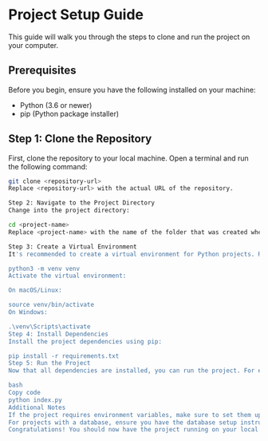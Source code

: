 # Project Setup Guide

This guide will walk you through the steps to clone and run the project on your computer.

## Prerequisites

Before you begin, ensure you have the following installed on your machine:
- Python (3.6 or newer)
- pip (Python package installer)

## Step 1: Clone the Repository

First, clone the repository to your local machine. Open a terminal and run the following command:

```bash
git clone <repository-url>
Replace <repository-url> with the actual URL of the repository.

Step 2: Navigate to the Project Directory
Change into the project directory:

cd <project-name>
Replace <project-name> with the name of the folder that was created when you cloned the repository.

Step 3: Create a Virtual Environment
It's recommended to create a virtual environment for Python projects. Run the following command to create one:

python3 -m venv venv
Activate the virtual environment:

On macOS/Linux:

source venv/bin/activate
On Windows:

.\venv\Scripts\activate
Step 4: Install Dependencies
Install the project dependencies using pip:

pip install -r requirements.txt
Step 5: Run the Project
Now that all dependencies are installed, you can run the project. For example, if the entry point is index.py, you would run:

bash
Copy code
python index.py
Additional Notes
If the project requires environment variables, make sure to set them up as needed.
For projects with a database, ensure you have the database setup instructions followed.
Congratulations! You should now have the project running on your local machine.